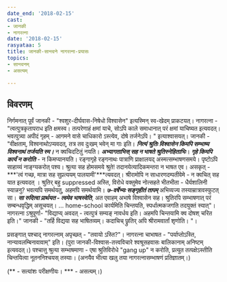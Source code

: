 ```yaml
---
date_end: '2018-02-15'
cast:
- जानकी
- नागरत्ना
date: '2018-02-15'
rasyataa: 5
title: जानकी-सान्त्वने नागरत्ना-प्रयासः
topics:
- सान्त्वनम्
- असत्यम्

---
```


## विवरणम्
निर्गमनात् पूर्वं जानकी - "श्वशुर-दीर्घवास-निषेधो विश्वासेन" इत्यस्मिन् स्व-खेदम् प्राकटयत्। नागरत्ना - "त्वत्पुत्रकृतापराध इति क्षमस्व। तत्परेणाहं क्षमां याचे, सोऽपि काले समाधानात् परं क्षमां याचिष्यत इत्यवदत्। भवत्पुत्र्या अपीदं गृहम् - आगमने वासे चाधिकारो ऽस्त्येव, दोषे तर्जनेऽपि। " इत्याश्वासयत्।
जानकी - "वीक्षताम्, विश्वनाथोऽप्यवदत्, तत्र तव दुःखम् भवेन् मा गाः इति। ***नित्यं श्रुतिः विश्वासेन किमपि सम्भाष्य विश्वनाथं तर्जयति स्म।*** न क्वचिदटितुं नयति। ***अभ्यागताभिस् सह न भाषते श्रुतिस्नेहिताभिः***। 
***गृहे किमपि कार्यं न करोति*** - न किमप्यानयति। रङ्गागृहे रङ्गनाथः पात्राणि प्राक्षालयद् अस्मत्सम्भाषणसमये। पृष्टोऽपि साहाय्यं नाङ्ग्यकरोत् पश्य। 
श्रुत्या सह होमसमये श्रुते! तदानयेत्यादिकमन्तरा न भाषत एव। असकृत् - ***'त्वं गच्छ, मात्रा सह सुप्रत्ययम् पालयामी'***त्यवदत्। 
श्रीरामोपि न साधारणदम्पतीवेमे - न क्वचित् सह यात इत्यवदत् । श्रुतिर् बहु suppressed अस्ति, विरोधे वक्तुमेव नोत्सहते भीतभीता - धैर्यशालिनी स्यान्ननु? भवत्यपि समर्थयतु, अहमपि समर्थयामि। 
***७-वर्षेभ्यः सङ्गृहीतं तापम्*** अभिव्यज्य तस्याम्रात्रावस्फुटत् सा। ***सा रुदित्वा प्रार्थयत - त्वमेव भाषस्वेति***, अत एवाहम् अभाषे विश्वासेन सह। श्रुतिरपि सम्भाषणात् परं सम्बन्धवृद्धिम् असूचयत्। … home-school कार्यमिति चिन्तयति, स्पर्धात्मकजगति तदयुक्तं स्यात्"।
नागरत्ना ऽश्रुपूर्णा- "विद्याप्य् अवदत् - त्वत्पुत्रं सम्यङ् नावर्धय इति। अहमपि चिन्तयामि क्व दोषश् चरित इति।" जानकी - "तर्हि विद्यया सह भाषितव्यम्। कदाचिच् छ्रुतिर् अपि श्रीरामवार्तां शृणोति। "। 

प्रसङ्गात् पश्चाद् नागरत्नाम् अपृच्छत् - "तवायो ऽस्ति?"। नागरत्ना चाभाषत - "पर्याप्तोऽस्ति, नान्यावलम्बिनावावाम्" इति। (पुरा जानकी-विश्वास-तत्त्वविचारे श्वश्रूसहवासः बालिकानाम् अनिष्टम् इत्यवदत्।) 
पश्चात्तु श्रुत्या सम्भाषमाणा - एषा श्रुतिविरोधे "gang up" न करोति, प्रत्युत तत्पक्षेऽस्तीति चिन्तयित्वा नूतननिश्चयस् तस्याः। (अनयैव भीत्या खलु तया नागरत्नासम्भाषणं प्रतिज्ञातम्।)

(** - सत्यांशः परीक्षणीयः। *** - असत्यम्।)

